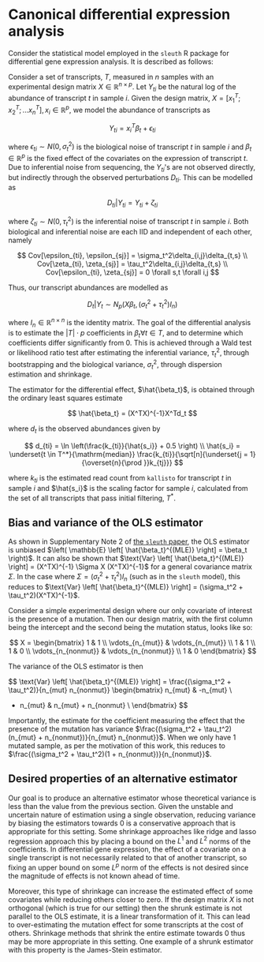 # Canonical differential expression analysis

Consider the statistical model employed in the `sleuth` R package for differential gene expression analysis.
It is described as follows:

Consider a set of transcripts, $T$, measured in $n$ samples with an experimental design matrix $X \in \mathbb{R}^{n \times p}$.
Let $Y_{ti}$ be the natural log of the abundance of transcript $t$ in sample $i$.
Given the design matrix, $X = [x_1^T; x_2^T; ... x_n^T], x_i \in \mathbb{R}^p$, we model the abundance of transcripts as

$$
Y_{ti} = x_i^T \beta_t + \epsilon_{ti}
$$

where $\epsilon_{ti} \sim N(0, \sigma_t^2)$ is the biological noise of transcript $t$ in sample $i$ and $\beta_t \in \mathbb{R}^p$ is the fixed effect of the covariates on the expression of transcript $t$.
Due to inferential noise from sequencing, the $Y_{ti}$'s are not observed directly, but indirectly through the observed perturbations $D_{ti}$.
This can be modelled as

$$
D_{ti} | Y_{ti} = Y_{ti} + \zeta_{ti}
$$

where $\zeta_{ti} \sim N(0, \tau_t^2)$ is the inferential noise of transcript $t$ in sample $i$.
Both biological and inferential noise are each IID and independent of each other, namely

$$
Cov[\epsilon_{ti}, \epsilon_{sj}] = \sigma_t^2\delta_{i,j}\delta_{t,s} \\
Cov[\zeta_{ti}, \zeta_{sj}] = \tau_t^2\delta_{i,j}\delta_{t,s} \\
Cov[\epsilon_{ti}, \zeta_{sj}] = 0 \forall s,t \forall i,j
$$

Thus, our transcript abundances are modelled as

$$
D_{t} | Y_{t} \sim N_p(X\beta_t, (\sigma_t^2 + \tau_t^2)I_n)
$$

where $I_n \in \mathbb{R}^{n \times n}$ is the identity matrix.
The goal of the differential analysis is to estimate the $|T| \cdot p$ coefficients in $\beta_t \forall t \in T$, and to determine which coefficients differ significantly from 0.
This is achieved through a Wald test or likelihood ratio test after estimating the inferential variance, $\tau_t^2$, through bootstrapping and the biological variance, $\sigma_t^2$, through dispersion estimation and shrinkage.

The estimator for the differential effect, $\hat{\beta_t}$, is obtained through the ordinary least squares estimate

$$
\hat{\beta_t} = (X^TX)^{-1}X^Td_t
$$

where $d_t$ is the observed abundances given by

$$
d_{ti} = \ln \left(\frac{k_{ti}}{\hat{s_i}} + 0.5 \right) \\
\hat{s_i} = \underset{t \in T^*}{\mathrm{median}} \frac{k_{ti}}{\sqrt[n]{\underset{j = 1}{\overset{n}{\prod }}k_{tj}}}
$$

where $k_{ti}$ is the estimated read count from `kallisto` for transcript $t$ in sample $i$ and $\hat{s_i}$ is the scaling factor for sample $i$, calculated from the set of all transcripts that pass initial filtering, $T^*$.

## Bias and variance of the OLS estimator

As shown in Supplementary Note 2 of [the `sleuth` paper](https://doi.org/10.1038/nmeth.4324), the OLS estimator is unbiased $\left( \mathbb{E} \left[ \hat{\beta_t}^{(MLE)} \right] = \beta_t \right)$.
It can also be shown that $\text{Var} \left[ \hat{\beta_t}^{(MLE)} \right] = (X^TX)^{-1} \Sigma X (X^TX)^{-1}$ for a general covariance matrix $\Sigma$.
In the case where $\Sigma = (\sigma_t^2 + \tau_t^2)I_n$ (such as in the `sleuth` model), this reduces to $\text{Var} \left[ \hat{\beta_t}^{(MLE)} \right] = (\sigma_t^2 + \tau_t^2)(X^TX)^{-1}$.

Consider a simple experimental design where our only covariate of interest is the presence of a mutation.
Then our design matrix, with the first column being the intercept and the second being the mutation status, looks like so:

$$
X =
\begin{bmatrix}
1 & 1 \\
\vdots_{n_{mut}} & \vdots_{n_{mut}} \\
1 & 1 \\
1 & 0 \\
\vdots_{n_{nonmut}} & \vdots_{n_{nonmut}} \\
1 & 0
\end{bmatrix}
$$

The variance of the OLS estimator is then

$$
\text{Var} \left[ \hat{\beta_t}^{(MLE)} \right] = \frac{(\sigma_t^2 + \tau_t^2)}{n_{mut} n_{nonmut}}
\begin{bmatrix}
n_{mut} & -n_{mut} \\
- n_{mut} & n_{mut} + n_{nonmut} \\
\end{bmatrix}
$$

Importantly, the estimate for the coefficient measuring the effect that the presence of the mutation has variance $\frac{(\sigma_t^2 + \tau_t^2)(n_{mut} + n_{nonmut})}{n_{mut} n_{nonmut}}$.
When we only have 1 mutated sample, as per the motivation of this work, this reduces to $\frac{(\sigma_t^2 + \tau_t^2)(1 + n_{nonmut})}{n_{nonmut}}$.

## Desired properties of an alternative estimator

Our goal is to produce an alternative estimator whose theoretical variance is less than the value from the previous section.
Given the unstable and uncertain nature of estimation using a single observation, reducing variance by biasing the estimators towards 0 is a conservative approach that is appropriate for this setting.
Some shrinkage approaches like ridge and lasso regression approach this by placing a bound on the $L^1$ and $L^2$ norms of the coefficients.
In differential gene expression, the effect of a covariate on a single transcript is not necessarily related to that of another transcript, so fixing an upper bound on some $L^p$ norm of the effects is not desired since the magnitude of effects is not known ahead of time.

Moreover, this type of shrinkage can increase the estimated effect of some covariates while reducing others closer to zero.
If the design matrix $X$ is not orthogonal (which is true for our setting) then the shrunk estimate is not parallel to the OLS estimate, it is a linear transformation of it.
This can lead to over-estimating the mutation effect for some transcripts at the cost of others.
Shrinkage methods that shrink the entire estimate towards 0 thus may be more appropriate in this setting.
One example of a shrunk estimator with this property is the James-Stein estimator.
